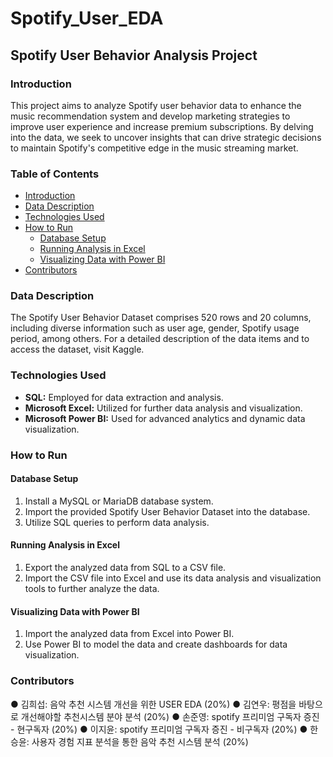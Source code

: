 # Spotify_User_EDA

## Spotify User Behavior Analysis Project

### Introduction
This project aims to analyze Spotify user behavior data to enhance the music recommendation system and develop marketing strategies to improve user experience and increase premium subscriptions. By delving into the data, we seek to uncover insights that can drive strategic decisions to maintain Spotify's competitive edge in the music streaming market.

### Table of Contents
- [Introduction](#introduction)
- [Data Description](#data-description)
- [Technologies Used](#technologies-used)
- [How to Run](#how-to-run)
  - [Database Setup](#database-setup)
  - [Running Analysis in Excel](#running-analysis-in-excel)
  - [Visualizing Data with Power BI](#visualizing-data-with-power-bi)
- [Contributors](#contributors)

### Data Description
The Spotify User Behavior Dataset comprises 520 rows and 20 columns, including diverse information such as user age, gender, Spotify usage period, among others. For a detailed description of the data items and to access the dataset, visit Kaggle.

### Technologies Used
- **SQL:** Employed for data extraction and analysis.
- **Microsoft Excel:** Utilized for further data analysis and visualization.
- **Microsoft Power BI:** Used for advanced analytics and dynamic data visualization.

### How to Run
#### Database Setup
1. Install a MySQL or MariaDB database system.
2. Import the provided Spotify User Behavior Dataset into the database.
3. Utilize SQL queries to perform data analysis.

#### Running Analysis in Excel
1. Export the analyzed data from SQL to a CSV file.
2. Import the CSV file into Excel and use its data analysis and visualization tools to further analyze the data.

#### Visualizing Data with Power BI
1. Import the analyzed data from Excel into Power BI.
2. Use Power BI to model the data and create dashboards for data visualization.

### Contributors
● 김희섭: 음악 추천 시스템 개선을 위한 USER EDA (20%)
● 김연우: 평점을 바탕으로 개선해야할 추천시스템 분야 분석 (20%)
● 손준영: spotify 프리미엄 구독자 증진 - 현구독자 (20%)
● 이지윤: spotify 프리미엄 구독자 증진 - 비구독자 (20%)
● 한승윤: 사용자 경험 지표 분석을 통한 음악 추천 시스템 분석 (20%)
